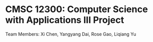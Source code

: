 # CMSC 12300: Computer Science with Applications III Project
Team Members: Xi Chen, Yangyang Dai, Rose Gao, Liqiang Yu
